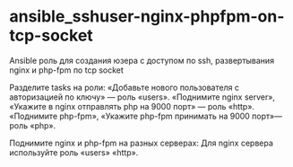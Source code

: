# ansible_sshuser-nginx-phpfpm-on-tcp-socket
Ansible роль для создания юзера с доступом по ssh, развертывания nginx и php-fpm по tcp socket

Разделите tasks на роли:
«Добавьте нового пользователя с авторизацией по ключу» — роль «users».
«Поднимите nginx server», «Укажите в nginx отправлять php на 9000 порт» — роль «http».
«Поднимите php-fpm», «Укажите php-fpm принимать на 9000 порт»— роль «php».

Поднимите nginx и php-fpm на разных серверах:
Для nginx сервера используйте роль «users» «http».
